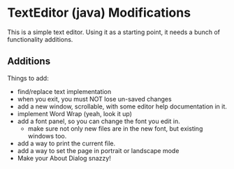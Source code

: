 # TextEditor (java) Modifications

This is a simple text editor. Using it as a starting point, it needs a bunch of functionality additions.

## Additions

Things to add:

- find/replace text implementation
- when you exit, you must NOT lose un-saved changes
- add a new window, scrollable, with some editor help documentation in it.
- implement Word Wrap (yeah, look it up)
- add a font panel, so you can change the font you edit in.
  - make sure not only new files are in the new font, but existing windows too.
- add a way to print the current file.
- add a way to set the page in portrait or landscape mode
- Make your About Dialog snazzy!
